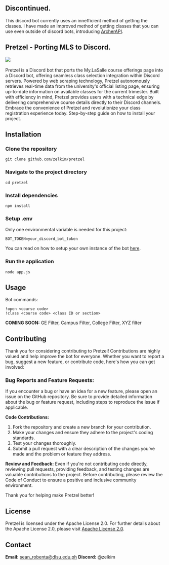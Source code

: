 ## Discontinued.
This discord bot currently uses an innefficient method of getting the classes. I have made an improved method of getting classes that you can use even outside of discord bots, introducing [ArcherAPI](https://github.com/zelkim/archer-api).

## Pretzel - Porting MLS to Discord.
<img src='https://img.shields.io/badge/DLSU-ORGLIFE-100000?style=for-the-badge&logoColor=white&labelColor=00703C&color=333333'/>  <img alt='' src='https://img.shields.io/badge/DLSU-CCS-100000?style=for-the-badge&logo=&logoColor=white&labelColor=00703C&color=333333'/>  <img alt='' src='https://img.shields.io/badge/LSCS-zel-100000?style=for-the-badge&logo=&logoColor=white&labelColor=01087D&color=001DCB'/>

Pretzel is a Discord bot that ports the My.LaSalle course offerings page into a Discord bot, offering seamless class selection integration within Discord servers. Powered by web scraping technology, Pretzel autonomously retrieves real-time data from the university's official listing page, ensuring up-to-date information on available classes for the current trimester. Built with efficiency in mind, Pretzel provides users with a technical edge by delivering comprehensive course details directly to their Discord channels. Embrace the convenience of Pretzel and revolutionize your class registration experience today.
Step-by-step guide on how to install your project.

## Installation
### Clone the repository
```
git clone github.com/zelkim/pretzel
```

### Navigate to the project directory
```
cd pretzel
```

### Install dependencies
```
npm install
```

### Setup .env
Only one environmental variable is needed for this project:
```
BOT_TOKEN=your_discord_bot_token
```
You can read on how to setup your own instance of the bot [here](https://discordjs.guide/#before-you-begin).

### Run the application
```
node app.js
```

## Usage
Bot commands:
```
!open <course code>
!class <course code> <class ID or section>
```
**COMING SOON:** GE Filter, Campus Filter, College Filter, XYZ filter

## Contributing
Thank you for considering contributing to Pretzel! Contributions are highly valued and help improve the bot for everyone. Whether you want to report a bug, suggest a new feature, or contribute code, here's how you can get involved:

### Bug Reports and Feature Requests:
If you encounter a bug or have an idea for a new feature, please open an issue on the GitHub repository. Be sure to provide detailed information about the bug or feature request, including steps to reproduce the issue if applicable.

**Code Contributions:**
1. Fork the repository and create a new branch for your contribution.
2. Make your changes and ensure they adhere to the project's coding standards.
3. Test your changes thoroughly.
4. Submit a pull request with a clear description of the changes you've made and the problem or feature they address.
   
**Review and Feedback:**
Even if you're not contributing code directly, reviewing pull requests, providing feedback, and testing changes are valuable contributions to the project.
Before contributing, please review the Code of Conduct to ensure a positive and inclusive community environment.

Thank you for helping make Pretzel better!

## License

Pretzel is licensed under the Apache License 2.0.
For further details about the Apache License 2.0, please visit [Apache License 2.0](https://www.apache.org/licenses/LICENSE-2.0).

## Contact

**Email:** sean_robenta@dlsu.edu.ph
**Discord:** @zelkim
